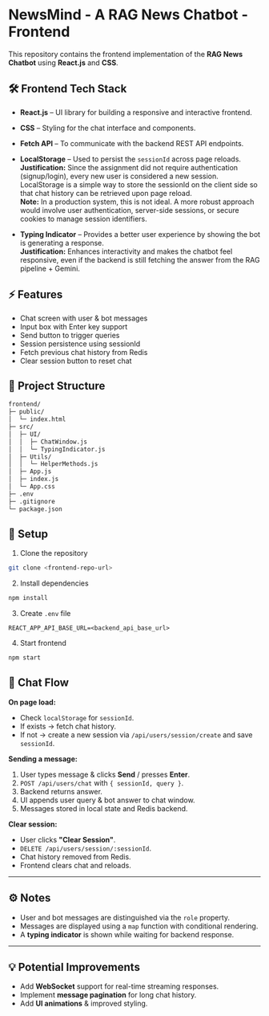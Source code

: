# NewsMind - A RAG News Chatbot - Frontend

This repository contains the frontend implementation of the **RAG News Chatbot** using **React.js** and **CSS**.


## 🛠 Frontend Tech Stack

- **React.js** – UI library for building a responsive and interactive frontend.

- **CSS** – Styling for the chat interface and components.

- **Fetch API** – To communicate with the backend REST API endpoints.

- **LocalStorage** – Used to persist the `sessionId` across page reloads.  
  **Justification:** Since the assignment did not require authentication (signup/login), every new user is considered a new session. LocalStorage is a simple way to store the sessionId on the client side so that chat history can be retrieved upon page reload.  
  **Note:** In a production system, this is not ideal. A more robust approach would involve user authentication, server-side sessions, or secure cookies to manage session identifiers.

- **Typing Indicator** – Provides a better user experience by showing the bot is generating a response.  
  **Justification:** Enhances interactivity and makes the chatbot feel responsive, even if the backend is still fetching the answer from the RAG pipeline + Gemini.


## ⚡ Features

- Chat screen with user & bot messages
- Input box with Enter key support
- Send button to trigger queries
- Session persistence using sessionId
- Fetch previous chat history from Redis
- Clear session button to reset chat

## 📂 Project Structure

```bash
frontend/
├─ public/
│  └─ index.html
├─ src/
│  ├─ UI/
│  │  ├─ ChatWindow.js
│  │  └─ TypingIndicator.js
│  ├─ Utils/
│  │  └─ HelperMethods.js
│  ├─ App.js
│  ├─ index.js
│  └─ App.css
├─ .env
├─ .gitignore
└─ package.json
```

## 🚀 Setup

1. Clone the repository

```bash
git clone <frontend-repo-url>
```

2. Install dependencies
```bash
npm install
```

3. Create `.env` file

```env
REACT_APP_API_BASE_URL=<backend_api_base_url>
```
4. Start frontend

```bash
npm start
```

## 💬 Chat Flow

**On page load:**
- Check `localStorage` for `sessionId`.
- If exists → fetch chat history.
- If not → create a new session via `/api/users/session/create` and save `sessionId`.

**Sending a message:**
1. User types message & clicks **Send** / presses **Enter**.
2. `POST /api/users/chat` with `{ sessionId, query }`.
3. Backend returns answer.
4. UI appends user query & bot answer to chat window.
5. Messages stored in local state and Redis backend.

**Clear session:**
- User clicks **"Clear Session"**.
- `DELETE /api/users/session/:sessionId`.
- Chat history removed from Redis.
- Frontend clears chat and reloads.

---

## ⚙️ Notes
- User and bot messages are distinguished via the `role` property.  
- Messages are displayed using a `map` function with conditional rendering.  
- A **typing indicator** is shown while waiting for backend response.  

---

## 💡 Potential Improvements
- Add **WebSocket** support for real-time streaming responses.  
- Implement **message pagination** for long chat history.  
- Add **UI animations** & improved styling.  
